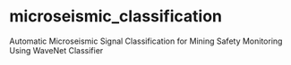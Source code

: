 # microseismic_classification
Automatic Microseismic Signal Classification for Mining Safety Monitoring Using WaveNet Classifier
